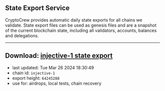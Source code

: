 ## State Export Service
CryptoCrew provides automatic daily state exports for all chains we validate. State export files can be used as genesis files and are a snapshot of the current blockchain state, including all validators, accounts, balances and delegations.

---
**Download: [injective-1 state export](https://dl-eu2.ccvalidators.com/SERVICE/injective/injective-1_export_64245288.json)**
---

- last updated: Tue Mar 26 2024 18:30:49
- chain id: `injective-1`
- export height: `64245288`
- use for: airdrops, local tests, chain recovery
